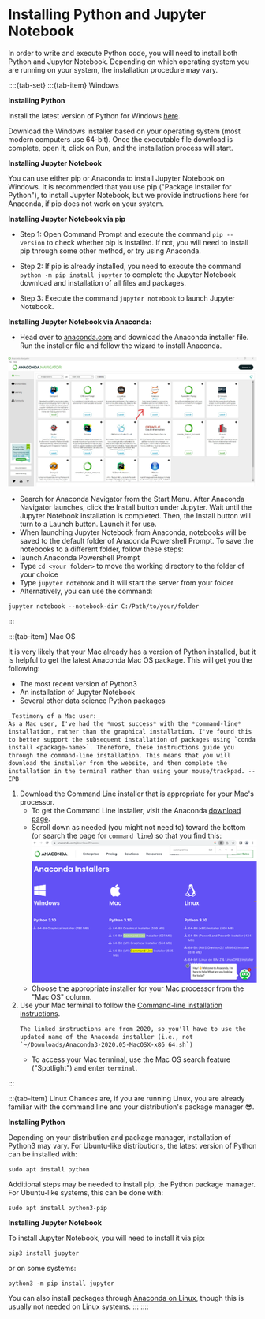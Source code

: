 # Installing Python and Jupyter Notebook

In order to write and execute Python code, you will need to install both Python and Jupyter Notebook. Depending on which operating system you are running on your system, the installation procedure may vary.

::::{tab-set}
:::{tab-item} Windows

**Installing Python**

Install the latest version of Python for Windows [here](https://www.python.org/downloads/windows/).

Download the Windows installer based on your operating system (most modern computers use 64-bit). Once the executable file download is complete, open it, click on Run, and the installation process will start.

**Installing Jupyter Notebook**

You can use either pip or Anaconda to install Jupyter Notebook on Windows. It is recommended that you use pip ("Package Installer for Python"), to install Jupyter Notebook, but we provide instructions here for Anaconda, if pip does not work on your system.

**Installing Jupyter Notebook via pip**

* Step 1: Open Command Prompt and execute the command  ```pip --version```  to check whether pip is installed. If not, you will need to install pip through some other method, or try using Anaconda.

* Step 2: If pip is already installed, you need to execute the command  ```python -m pip install jupyter``` to complete the Jupyter Notebook download and installation of all files and packages.

* Step 3: Execute the command  ```jupyter notebook```  to launch Jupyter Notebook.

**Installing Jupyter Notebook via Anaconda:**

* Head over to [anaconda.com](https://www.anaconda.com/download#windows) and download the Anaconda installer file. Run the installer file and follow the wizard to install Anaconda.

![](anacondapromptscreenshot.jpg)

* Search for Anaconda Navigator from the Start Menu. After Anaconda Navigator launches, click the Install button under Jupyter. Wait until the Jupyter Notebook installation is completed. Then, the Install button will turn to a Launch button. Launch it for use.
* When launching Jupyter Notebook from Anaconda, notebooks will be saved to the default folder of Anaconda Powershell Prompt. To save the notebooks to a different folder, follow these steps:
* launch Anaconda Powershell Prompt
* Type  ```cd <your folder>```  to move the working directory to the folder of your choice
* Type  ```jupyter notebook```  and it will start the server from your folder
* Alternatively, you can use the command:

```
jupyter notebook --notebook-dir C:/Path/to/your/folder
```

:::

:::{tab-item} Mac OS

It is very likely that your Mac already has a version of Python installed, but it is helpful to get the latest Anaconda Mac OS package. This will get you the following:
* The most recent version of Python3
* An installation of Jupyter Notebook
* Several other data science Python packages

```{note}
_Testimony of a Mac user:_
As a Mac user, I've had the *most success* with the *command-line* installation, rather than the graphical installation. I've found this to better support the subsequent installation of packages using `conda install <package-name>`. Therefore, these instructions guide you through the command-line installation. This means that you will download the installer from the website, and then complete the installation in the terminal rather than using your mouse/trackpad. --EPB
```

1. Download the Command Line installer that is appropriate for your Mac's processor.
   * To get the Command Line installer, visit the Anaconda [download page](https://www.anaconda.com/download#downloads).
   * Scroll down as needed (you might not need to) toward the bottom (or search the page for `command line`) so that you find this:
   ![](MacOS_cmd_line_installers.png)
   * Choose the appropriate installer for your Mac processor from the "Mac OS" column.
2. Use your Mac terminal to follow the [Command-line installation instructions](https://docs.anaconda.com/free/anaconda/install/mac-os/#command-line-install).
   ```{note}
   The linked instructions are from 2020, so you'll have to use the updated name of the Anaconda installer (i.e., not `~/Downloads/Anaconda3-2020.05-MacOSX-x86_64.sh`)
   ```
   * To access your Mac terminal, use the Mac OS search feature ("Spotlight") and enter `terminal`.

<!--
Note for building on Mac:

After the spellcheck was added, I (EPB, a conda user) couldn't build until I manually installed the following packages using:

conda install -c conda-forge sphinxcontrib-spelling
conda install -c conda-forge enchant

Even after this, I was still getting errors about not finding the enchant library. Finally, I did this:

conda install -c conda-forge pyenchant

and I was able to build again.

I'm not really sure where the best place for this note is, so I drop it here in a Mac-specific tab.

After a restart, I also had issues compiling. I also tried installing:

conda install -c conda-forge hunspell-en

Perhaps my issue is solved by this: https://github.com/pyenchant/pyenchant/issues/265

Specifically, I export the path to
export PYENCHANT_LIBRARY_PATH=/path-to/libenchant-2.dylib

This solution did not seem to persist, so I made a link using the following command:

ln -s /path-to/libenchant-2.dylib /path-to/libenchant-2.so

-->
:::

:::{tab-item} Linux
Chances are, if you are running Linux, you are already familiar with the command line and your distribution's package manager 😎.

**Installing Python**

Depending on your distribution and package manager, installation of Python3 may vary. For Ubuntu-like distributions, the latest version of Python can be installed with:

```
sudo apt install python
```

Additional steps may be needed to install pip, the Python package manager. For Ubuntu-like systems, this can be done with:

```
sudo apt install python3-pip
```

**Installing Jupyter Notebook**

To install Jupyter Notebook, you will need to install it via pip:

```
pip3 install jupyter
```

or on some systems:

```
python3 -m pip install jupyter
```

You can also install packages through [Anaconda on Linux](https://docs.anaconda.com/free/anaconda/install/linux/), though this is usually not needed on Linux systems.
:::
::::
